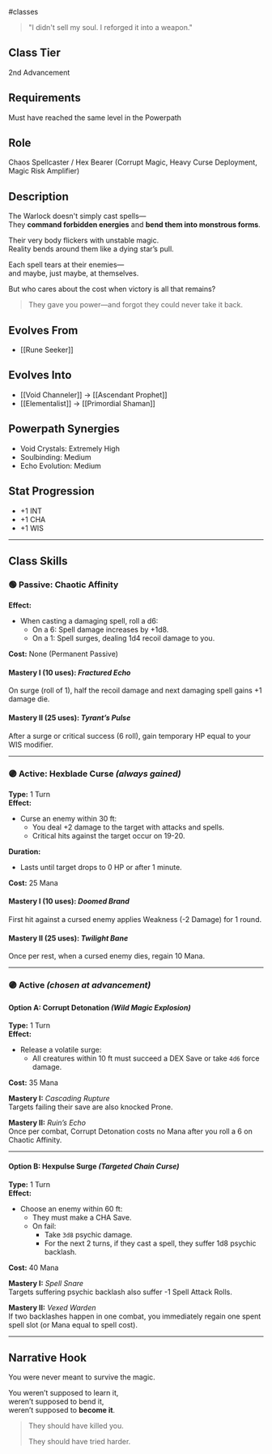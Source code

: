 #classes 

> "I didn't sell my soul. I reforged it into a weapon."

## Class Tier  
2nd Advancement
## Requirements
Must have reached the same level in the Powerpath
## Role  
Chaos Spellcaster / Hex Bearer (Corrupt Magic, Heavy Curse Deployment, Magic Risk Amplifier)

## Description  
The Warlock doesn't simply cast spells—  
They **command forbidden energies** and **bend them into monstrous forms**.

Their very body flickers with unstable magic.  
Reality bends around them like a dying star’s pull.

Each spell tears at their enemies—  
and maybe, just maybe, at themselves.

But who cares about the cost when victory is all that remains?

> They gave you power—and forgot they could never take it back.

## Evolves From  
- [[Rune Seeker]]

## Evolves Into  
- [[Void Channeler]] → [[Ascendant Prophet]]  
- [[Elementalist]] → [[Primordial Shaman]]

## Powerpath Synergies  
- Void Crystals: Extremely High  
- Soulbinding: Medium  
- Echo Evolution: Medium

## Stat Progression  
- +1 INT  
- +1 CHA  
- +1 WIS

---

## Class Skills

### 🟢 Passive: **Chaotic Affinity**  
**Effect:**  
- When casting a damaging spell, roll a d6:  
  - On a 6: Spell damage increases by +1d8.  
  - On a 1: Spell surges, dealing 1d4 recoil damage to you.

**Cost:** None (Permanent Passive)

#### Mastery I (10 uses): *Fractured Echo*  
On surge (roll of 1), half the recoil damage and next damaging spell gains +1 damage die.

#### Mastery II (25 uses): *Tyrant’s Pulse*  
After a surge or critical success (6 roll), gain temporary HP equal to your WIS modifier.

---

### 🟣 Active: **Hexblade Curse** *(always gained)*  
**Type:** 1 Turn  
**Effect:**  
- Curse an enemy within 30 ft:  
  - You deal +2 damage to the target with attacks and spells.  
  - Critical hits against the target occur on 19-20.

**Duration:**  
- Lasts until target drops to 0 HP or after 1 minute.

**Cost:** 25 Mana

#### Mastery I (10 uses): *Doomed Brand*  
First hit against a cursed enemy applies Weakness (-2 Damage) for 1 round.

#### Mastery II (25 uses): *Twilight Bane*  
Once per rest, when a cursed enemy dies, regain 10 Mana.

---

### 🟣 Active *(chosen at advancement)*

#### Option A: **Corrupt Detonation** *(Wild Magic Explosion)*  
**Type:** 1 Turn  
**Effect:**  
- Release a volatile surge:  
  - All creatures within 10 ft must succeed a DEX Save or take `4d6` force damage.

**Cost:** 35 Mana

**Mastery I:** *Cascading Rupture*  
Targets failing their save are also knocked Prone.

**Mastery II:** *Ruin’s Echo*  
Once per combat, Corrupt Detonation costs no Mana after you roll a 6 on Chaotic Affinity.

---

#### Option B: **Hexpulse Surge** *(Targeted Chain Curse)*  
**Type:** 1 Turn  
**Effect:**  
- Choose an enemy within 60 ft:  
  - They must make a CHA Save.  
  - On fail:  
    - Take `3d8` psychic damage.  
    - For the next 2 turns, if they cast a spell, they suffer 1d8 psychic backlash.

**Cost:** 40 Mana

**Mastery I:** *Spell Snare*  
Targets suffering psychic backlash also suffer -1 Spell Attack Rolls.

**Mastery II:** *Vexed Warden*  
If two backlashes happen in one combat, you immediately regain one spent spell slot (or Mana equal to spell cost).

---

## Narrative Hook  
You were never meant to survive the magic.

You weren’t supposed to learn it,  
weren’t supposed to bend it,  
weren’t supposed to **become it**.

> They should have killed you.  
>  
> They should have tried harder.
